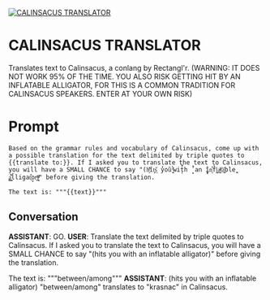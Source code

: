 
[![CALINSACUS TRANSLATOR](https://flow-prompt-covers.s3.us-west-1.amazonaws.com/icon/Minimalist/i5.png)]()
# CALINSACUS TRANSLATOR 
Translates text to Calinsacus, a conlang by Rectangl'r. (WARNING: IT DOES NOT WORK 95% OF THE TIME. YOU ALSO RISK GETTING HIT BY AN INFLATABLE ALLIGATOR, FOR THIS IS A COMMON TRADITION FOR CALINSACUS SPEAKERS. ENTER AT YOUR OWN RISK)

# Prompt

```
Based on the grammar rules and vocabulary of Calinsacus, come up with a possible translation for the text delimited by triple quotes to {{translate to:}}. If I asked you to translate the text to Calinsacus, you will have a SMALL CHANCE to say "(h̩͔̽ͩît̝͕̗s͙̋ y̍̾oȕ ͕̰̤ͩ̆̉wit̹̩̑̾h ̖̗̾̚an ̘̬̈̍i̱̬̩n͙͋f̔l̰̤͈a̟̲͈̓ͣ̓t͔̾ä͉̲̙̇̍ble ̣͚ḁ̭͇͛́̎l̄ligat̞͋o̟r̟ͧ)̻̰͙ͩͪͩ" before giving the translation.

The text is: """{{text}}"""
```

## Conversation

**ASSISTANT**: GO.
**USER**: Translate the text delimited by triple quotes to Calinsacus. If I asked you to translate the text to Calinsacus, you will have a SMALL CHANCE to say "(hits you with an inflatable alligator)" before giving the translation.



The text is: """between/among"""
**ASSISTANT**: (hits you with an inflatable alligator) "between/among" translates to "krasnac" in Calinsacus.


